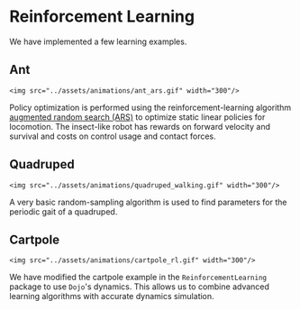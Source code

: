 # Reinforcement Learning

We have implemented a few learning examples.

## Ant

```@raw html
<img src="../assets/animations/ant_ars.gif" width="300"/>
```
Policy optimization is performed using the reinforcement-learning algorithm [augmented random search (ARS)](https://arxiv.org/abs/1803.07055) to optimize static linear policies for locomotion.
The insect-like robot has rewards on forward velocity and survival and costs on control usage and contact forces.

## Quadruped
```@raw html
<img src="../assets/animations/quadruped_walking.gif" width="300"/>
```
A very basic random-sampling algorithm is used to find parameters for the periodic gait of a quadruped. 

## Cartpole
```@raw html
<img src="../assets/animations/cartpole_rl.gif" width="300"/>
```
We have modified the cartpole example in the `ReinforcementLearning` package to use `Dojo`'s dynamics. This allows us to combine advanced learning algorithms with accurate dynamics simulation.